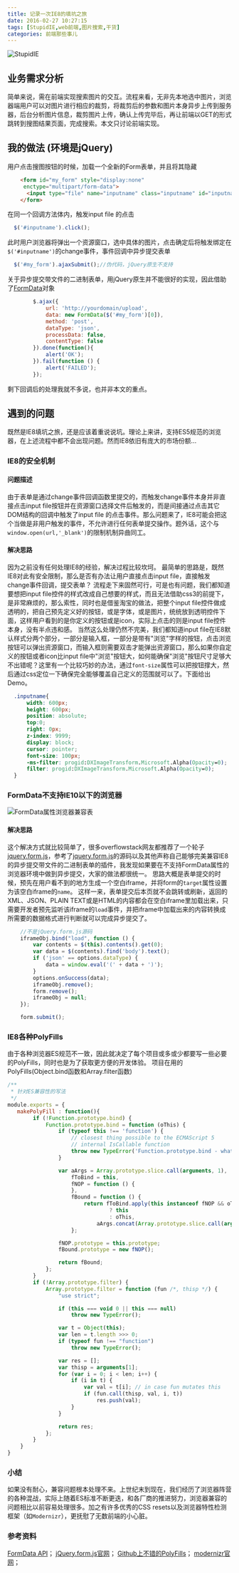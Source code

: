 ```yaml
---
title: 记录一次IE8的填坑之旅
date: 2016-02-27 10:27:15
tags: [StupidIE,web前端,图片搜索,干货]
categories: 前端那些事儿
---
```

![StupidIE](iexplorer.jpg)

## 业务需求分析
简单来说，需在前端实现搜索图片的交互。流程来看，无非先本地选中图片，浏览器端用户可以对图片进行相应的裁剪，将裁剪后的参数和图片本身异步上传到服务器，后台分析图片信息，裁剪图片上传，确认上传完毕后，再让前端以GET的形式跳转到搜图结果页面，完成搜索。本文只讨论前端实现。

## 我的做法 (环境是jQuery)
用户点击搜图按钮的时候，加载一个全新的Form表单，并且将其隐藏

```html
    <form id="my_form" style="display:none"
     enctype="multipart/form-data">
      <input type="file" name="inputname" class="inputname" id="inputname">
    </form>
```

在同一个回调方法体内，触发input file 的点击

```javascript
  $('#inputname').click();
```
此时用户浏览器将弹出一个资源窗口，选中具体的图片，点击确定后将触发绑定在``$('#inputname')``的change事件，事件回调中异步提交表单

```javascript
  $('#my_form').ajaxSubmit();//伪代码，jQuery原生不支持
```

关于异步提交带文件的二进制表单，用jQuery原生并不能很好的实现，因此借助了[FormData](https://developer.mozilla.org/en-US/docs/Web/API/FormData "FormData对象参考")对象
```javascript
        $.ajax({
            url: 'http://yourdomain/upload',
            data: new FormData($('#my_form')[0]),
            method: 'post',
            dataType: 'json',
            processData: false,
            contentType: false
        }).done(function(){
            alert('OK');
        }).fail(function () {
            alert('FAILED');
        });
```
剩下回调后的处理我就不多说，也并非本文的重点。

## 遇到的问题
既然是IE8填坑之旅，还是应该着重说说坑。理论上来讲，支持ES5规范的浏览器，在上述流程中都不会出现问题。然而IE8依旧有庞大的市场份额...
### IE8的安全机制
#### 问题描述
由于表单是通过change事件回调函数里提交的，而触发change事件本身并非直接点击input file按钮并在资源窗口选择文件后触发的，而是间接通过点击其它DOM结构的回调中触发了input file 的点击事件。那么问题来了，IE8可能会把这个当做是非用户触发的事件，不允许进行任何表单提交操作。题外话，这个与``window.open(url,'_blank')``的限制机制异曲同工。
#### 解决思路
因为之前没有任何处理IE8的经验，解决过程比较坎坷。
最简单的思路是，既然IE8对此有安全限制，那么是否有办法让用户直接点击input file，直接触发change事件回调，提交表单？
流程走下来固然可行，可是也有问题，我们都知道要想把input file控件的样式改成自己想要的样式，而且无法借助css3的前提下，是非常麻烦的，那么索性，同时也是借鉴淘宝的做法，把整个input file控件做成透明的，把自己预先定义好的按钮，或是字体，或是图片，统统放到透明控件下面，这样用户看到的是你定义的按钮或是icon，实际上点击的则是input file控件本身，没有半点违和感。
当然这么处理仍然不完美，我们都知道input file在IE8默认样式分两个部分，一部分是输入框，一部分是带有"浏览"字样的按钮，点击浏览按钮可以弹出资源窗口，而输入框则需要双击才能弹出资源窗口，那么如果你自定义的按钮或者icon比input file中"浏览"按钮大，如何能确保"浏览"按钮尺寸足够大不出错呢？这里有一个比较巧妙的办法，通过``font-size``属性可以把按钮撑大，然后通过css定位一下确保完全能够覆盖自己定义的范围就可以了。下面给出Demo。
```css
  .inputname{
      width: 600px;
      height: 600px;
      position: absolute;
      top:0;
      right: 0px;
      z-index: 9999;
      display: block;
      cursor: pointer;
      font-size: 100px;
      -ms-filter: progid:DXImageTransform.Microsoft.Alpha(Opacity=0);
      filter: progid:DXImageTransform.Microsoft.Alpha(Opacity=0);
  }
```

### FormData不支持IE10以下的浏览器
![FormData属性浏览器兼容表](formdata.png "FormData属性浏览器兼容表")
#### 解决思路
这个解决方式就比较简单了，很多overflowstack网友都推荐了一个轮子[jquery.form.js](http://malsup.com/jquery/form/ "jquery form 官网")，参考了[jquery.form.js](http://malsup.com/jquery/form/ "jquery form 官网")的源码以及其他声称自己能够完美兼容IE8的异步提交带文件的二进制表单的插件，我发现如果要在不支持FormData属性的浏览器环境中做到异步提交，大家的做法都很统一。
思路大概是表单提交的时候，预先在用户看不到的地方生成一个空白iframe，并将form的``target``属性设置为该空白iframe的``name``。
这样一来，表单提交后本页就不会跳转或刷新，返回的XML、JSON、PLAIN TEXT或是HTML的内容都会在空白iframe里加载出来，只需要开发者预先监听该iframe的``load``事件，并把iframe中加载出来的内容转换成所需要的数据格式进行判断就可以完成异步提交了。
```javascript
    //不是jQuery.form.js源码
    iframeObj.bind("load", function () {
        var contents = $(this).contents().get(0);
        var data = $(contents).find('body').text();
        if ('json' == options.dataType) {
            data = window.eval('(' + data + ')');
        }
        options.onSuccess(data);
        iframeObj.remove();
        form.remove();
        iframeObj = null;
    });

    form.submit();
```

### IE8各种PolyFills
由于各种浏览器ES规范不一致，因此就决定了每个项目或多或少都要写一些必要的PolyFills，同时也是为了获取更方便的开发体验。
项目在用的PolyFills(Object.bind函数和Array.filter函数)
```javascript
/**
 * 针对ES兼容性的写法
 */
module.exports = {
   makePolyFill : function(){
        if (!Function.prototype.bind) {
            Function.prototype.bind = function (oThis) {
                if (typeof this !== 'function') {
                    // closest thing possible to the ECMAScript 5
                    // internal IsCallable function
                    throw new TypeError('Function.prototype.bind - what is trying to be bound is not callable');
                }

                var aArgs = Array.prototype.slice.call(arguments, 1),
                    fToBind = this,
                    fNOP = function () {
                    },
                    fBound = function () {
                        return fToBind.apply(this instanceof fNOP && oThis
                                ? this
                                : oThis,
                            aArgs.concat(Array.prototype.slice.call(arguments)));
                    };

                fNOP.prototype = this.prototype;
                fBound.prototype = new fNOP();

                return fBound;
            };
        }
        if (!Array.prototype.filter) {
            Array.prototype.filter = function (fun /*, thisp */) {
                "use strict";

                if (this === void 0 || this === null)
                    throw new TypeError();

                var t = Object(this);
                var len = t.length >>> 0;
                if (typeof fun !== "function")
                    throw new TypeError();

                var res = [];
                var thisp = arguments[1];
                for (var i = 0; i < len; i++) {
                    if (i in t) {
                        var val = t[i]; // in case fun mutates this
                        if (fun.call(thisp, val, i, t))
                            res.push(val);
                    }
                }

                return res;
            };
        }
    }
}
```

### 小结
如果没有耐心，兼容问题根本处理不来。上世纪末到现在，我们经历了浏览器阵营的各种混战，实际上随着ES标准不断更迭，和各厂商的推进努力，浏览器兼容的问题相比以前容易处理很多。加之有许多优秀的CSS resets以及浏览器特性检测框架（如``Modernizr``），更抚慰了无数前端的小心脏。

### 参考资料
[FormData API](https://developer.mozilla.org/en-US/docs/Web/API/FormData "FormData对象参考")；
[jQuery.form.js官网](http://malsup.com/jquery/form/ "jQuery.form.js官网")；
[Github上不错的PolyFills](https://github.com/inexorabletash/polyfill/blob/master/es5.js "Github上不错的PolyFills")；
[modernizr官网](https://modernizr.com "modernizr官网")；
